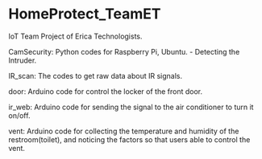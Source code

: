 # HomeProtect_TeamET
IoT Team Project of Erica Technologists.

CamSecurity: Python codes for Raspberry Pi, Ubuntu. - Detecting the Intruder.

IR_scan: The codes to get raw data about IR signals.

door: Arduino code for control the locker of the front door.

ir_web: Arduino code for sending the signal to the air conditioner to turn it on/off.

vent: Arduino code for collecting the temperature and humidity of the restroom(toilet), and noticing the factors so that users able to control the vent.
